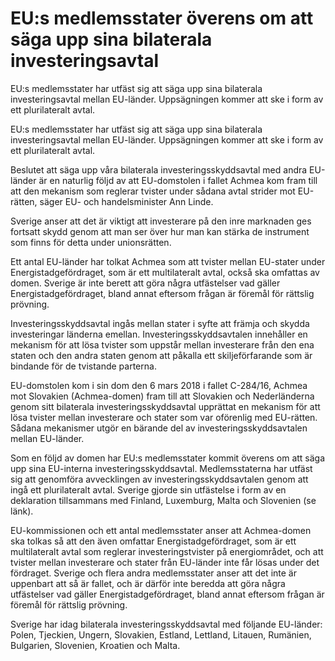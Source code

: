 # EU:s medlemsstater överens om att säga upp sina bilaterala investeringsavtal

EU:s medlemsstater har utfäst sig att säga upp sina bilaterala investeringsavtal mellan EU-länder. Uppsägningen kommer att ske i form av ett plurilateralt avtal.

EU:s medlemsstater har utfäst sig att säga upp sina bilaterala investeringsavtal mellan EU-länder. Uppsägningen kommer att ske i form av ett plurilateralt avtal.

Beslutet att säga upp våra bilaterala investeringsskyddsavtal med andra EU-länder är en naturlig följd av att EU-domstolen i fallet Achmea kom fram till att den mekanism som reglerar tvister under sådana avtal strider mot EU-rätten, säger EU- och handelsminister Ann Linde.

Sverige anser att det är viktigt att investerare på den inre marknaden ges fortsatt skydd genom att man ser över hur man kan stärka de instrument som finns för detta under unionsrätten.

Ett antal EU-länder har tolkat Achmea som att tvister mellan EU-stater under Energistadgefördraget, som är ett multilateralt avtal, också ska omfattas av domen. Sverige är inte berett att göra några utfästelser vad gäller Energistadgefördraget, bland annat eftersom frågan är föremål för rättslig prövning.

Investeringsskyddsavtal ingås mellan stater i syfte att främja och skydda investeringar länderna emellan. Investeringsskyddsavtalen innehåller en mekanism för att lösa tvister som uppstår mellan investerare från den ena staten och den andra staten genom att påkalla ett skiljeförfarande som är bindande för de tvistande parterna.

EU-domstolen kom i sin dom den 6 mars 2018 i fallet C-284/16, Achmea mot Slovakien (Achmea-domen) fram till att Slovakien och Nederländerna genom sitt bilaterala investeringsskyddsavtal upprättat en mekanism för att lösa tvister mellan investerare och stater som var oförenlig med EU-rätten. Sådana mekanismer utgör en bärande del av investeringsskyddsavtalen mellan EU-länder.

Som en följd av domen har EU:s medlemsstater kommit överens om att säga upp sina EU-interna investeringsskyddsavtal. Medlemsstaterna har utfäst sig att genomföra avvecklingen av investeringsskyddsavtalen genom att ingå ett plurilateralt avtal. Sverige gjorde sin utfästelse i form av en deklaration tillsammans med Finland, Luxemburg, Malta och Slovenien (se länk).

EU-kommissionen och ett antal medlemsstater anser att Achmea-domen ska tolkas så att den även omfattar Energistadgefördraget, som är ett multilateralt avtal som reglerar investeringstvister på energiområdet, och att tvister mellan investerare och stater från EU-länder inte får lösas under det fördraget. Sverige och flera andra medlemsstater anser att det inte är uppenbart att så är fallet, och är därför inte beredda att göra några utfästelser vad gäller Energistadgefördraget, bland annat eftersom frågan är föremål för rättslig prövning.

Sverige har idag bilaterala investeringsskyddsavtal med följande EU-länder: Polen, Tjeckien, Ungern, Slovakien, Estland, Lettland, Litauen, Rumänien, Bulgarien, Slovenien, Kroatien och Malta.
